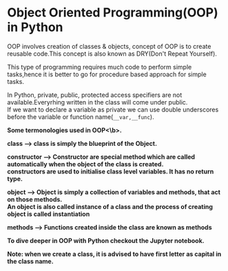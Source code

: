 # Object Oriented Programming(OOP) in Python
OOP involves creation of classes & objects, concept of OOP is to create reusable code.This concept is also known as DRY(Don't Repeat Yourself).<br>

This type of programming requires much code to perform simple tasks,hence it is better to go for procedure based approach for simple tasks.<br>

In Python, private, public, protected access specifiers are not available.Everyrhing written in the class will come under public.<br>
If we want to declare a variable as private we can use double underscores before the variable or function name(```__var,__func```).<br>

<b>Some termonologies used in OOP<\b>.<br>

<b>class</b>      -->  class is simply the blueprint of the Object.<br>

<b>constructor</b> --> Constructor are special method which are called automatically when the object of the class is created.<br>
		                   constructors are used to initialise class level variables. It has no return type.<br>
                       
<b>object</b>    -->   Object is simply a collection of variables and methods, that act on those methods.<br>
	                       An object is also called instance of a class and the process of creating object is called <b>instantiation</b><br>

<b>methods</b>    -->   Functions created inside the class are known as methods<br>

To dive deeper in OOP with Python checkout the Jupyter notebook.

<b>Note: when we create a class, it is advised to have first letter as capital in the class name.
